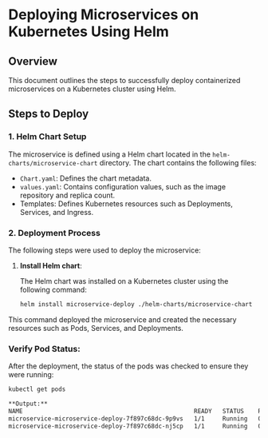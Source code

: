 # Deploying Microservices on Kubernetes Using Helm

## Overview

This document outlines the steps to successfully deploy containerized microservices on a Kubernetes cluster using Helm.

## Steps to Deploy

### 1. Helm Chart Setup

The microservice is defined using a Helm chart located in the `helm-charts/microservice-chart` directory. The chart contains the following files:

- `Chart.yaml`: Defines the chart metadata.
- `values.yaml`: Contains configuration values, such as the image repository and replica count.
- Templates: Defines Kubernetes resources such as Deployments, Services, and Ingress.

### 2. Deployment Process

The following steps were used to deploy the microservice:

1. **Install Helm chart**:

   The Helm chart was installed on a Kubernetes cluster using the following command:

   ```bash
   helm install microservice-deploy ./helm-charts/microservice-chart

This command deployed the microservice and created the necessary resources such as Pods, Services, and Deployments.

### Verify Pod Status:

After the deployment, the status of the pods was checked to ensure they were running:

```bash
kubectl get pods

**Output:**
NAME                                                READY   STATUS    RESTARTS        AGE
microservice-microservice-deploy-7f897c68dc-9p9vs   1/1     Running   0               80s
microservice-microservice-deploy-7f897c68dc-nj5cp   1/1     Running   0               76s


